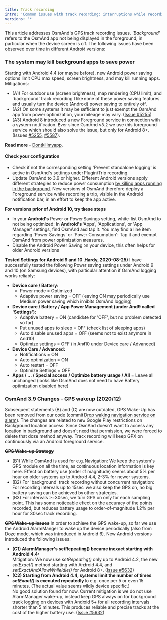 ```yaml
---
title: Track recording
intro: 'Common issues with track recording: interruptions while recording the track, wrong recorded data, etc'
versions: '*'
---
```


This article addresses OsmAnd's GPS track recording issues. *'Background'* refers to the OsmAnd app not being displayed in the foreground, in particular when the device screen is off.
The following issues have been observed over time in different Android versions:

### The system may kill background apps to save power
Starting with Android 4.4 (or maybe before), new Android power saving options limit CPU max speed, screen brightness, and may kill running apps. Mitigations:
- (A1) For outdoor use (screen brightness), map rendering (CPU limit), and 'background' track recording I like none of these power saving features and usually turn the device (Android) power saving to entirely off.
- (A2) On some systems it may be sufficient to just exempt the OsmAnd app from power optimization, your mileage may vary. ([Issue \#5255](https://github.com/osmandapp/Osmand/issues/5255))
- (A3) Android 8 introduced a new Foreground service in connection with a system notification. Ever since OsmAnd v3.2 we use this foreground service which should also solve the issue, but only for Android 8+. (Issues [\#5255](https://github.com/osmandapp/Osmand/issues/5255), [\#5587](https://github.com/osmandapp/Osmand/issues/5587)). 

**Read more** - [Dontkillmyapp](https://dontkillmyapp.com/).

#### Check your configuration
* Check if not the corresponding setting 'Prevent standalone logging' is active in OsmAnd's settings under Plugin/Trip recording.
* Update OsmAnd to 3.9 or higher. Different Android versions apply different strategies to reduce power consumption [by killing apps running in the background](https://dontkillmyapp.com/). New versions of OsmAnd therefore deploy a Foreground service while recording a trip, visible in the Android notification bar, in an effort to keep the app active.

**For versions prior of Android 10, try these steps**
* In your **Android's** Power or Power Savings setting, white-list OsmAnd to not being optimized: In **Android's** 'Apps', 'Applications', or 'App Manager' settings, find OsmAnd and tap it. You may find a line item regarding 'Power Savings' or 'Power Consumption': Tap it and exempt OsmAnd from power optimization measures.
* Disable the Android Power Saving on your device, this often helps for older Android versions

**Tested Settings for Android 9 and 10 (Hardy, 2020-08-25)**
I have successfully tested the following Power saving settings under Android 9 and 10 (on Samsung devices), with particular attention if OsmAnd logging works reliably:

* **Device care / Battery:**
  * Power mode = Optimized
  * Adaptive power saving = OFF (leaving ON may periodically use Medium power saving which inhibits OsmAnd logging)
* **Device care / Battery / App Power Management (under And9 called 'Settings'):**
  * Adaptive battery = ON (candidate for 'OFF', but no problem detected so far)
  * Put unused apps to sleep = OFF (check list of sleeping apps)
  * Auto disable unused apps = OFF (seems not to exist anymore in And10)
  * Optimize settings = OFF (in And10 under Device care / Advanced)
* **Device Care / Advanced:**
  * Notifications = ON
  * Auto optimization = ON
  * Auto restart = OFF
  * Optimize Settings = OFF
* **Apps / ... / Special access / Optimize battery usage / All** = Leave all unchanged (looks like OsmAnd does not need to have Battery optimization disabled here)

### OsmAnd 3.9 Changes - GPS wakeup (2020/12)
Subsequent statements (B) and (C) are now outdated, GPS Wake-Up has been removed from our code (commit [Drop waking navigation service on alarm](https://github.com/osmandapp/OsmAnd/commit/950a9cc8f8660b3f3d750391ddc1429d5dc38b34)). The changes are related to new Google Play restrictions on Background location access: Since OsmAnd doesn't want to access any location in background and doesn't need that permission, we were forced to delete that doze method anyway.
Track recording will keep GPX on continuously via an Android foreground service. 

**<del> GPS Wake-up Strategy</del>**
- (B1) While OsmAnd is used for e.g. Navigation: We keep the system's GPS module on all the time, as continuous location information is key here. Effect on battery use (order of magnitude) seems about 5% per hour on older systems up to Android 4.4, 2-3% for newer systems.
- (B2) For 'background' track recording without concurrent navigation: For recording intervals up to 15sec, we also keep the GPS on, no big battery saving can be achieved by other strategies.
- (B3) For intervals \>=30sec, we turn GPS on only for each sampling point. This has some noticeable effect on the accuracy of the points recorded, but reduces battery usage to order-of-magnitude 1.2% per hour for 30sec track recording.

**<del> GPS Wake-up Issues</del>**
In order to achieve the GPS wake-up, so far we use the Android AlarmManger to wake up the device periodically (also from Doze mode, which was introduced in Android 6). New Android versions introduced the following issues:
- **(C1) AlarmManager's setRepeating() became inexact starting with Android 4.4:**  
Mitigation: We now use *setRepeating()* only up to Android 4.2, the new *setExact()* method starting with Android 4.4, and *setExactAndAllowWhileIdle()* for Android 8+. ([Issue \#5632](https://github.com/osmandapp/Osmand/issues/5632))
- **(C2) Starting from Android 4.4, systems limit the number of times *setExact()* is executed repeatedly** to e.g. once per 5 or even 15 minutes. (The actual value seems wildly device specific.)  
No good solution found for now. Current mitigation is we do not use AlarmManager wake-up, instead keep GPS always on for background track logging on devices with Android 5+ for all recording intervals shorter than 5 minutes. This produces reliable and precise tracks at the cost of the higher battery use. ([Issue \#5632](https://github.com/osmandapp/Osmand/issues/5632))

